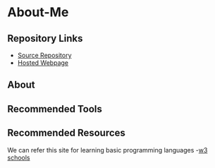 # About-Me
## Repository Links

- [Source Repository](https://github.com/chaitanyapopuri/About-Me)
- [Hosted Webpage](https://chaitanyapopuri.github.io/chaitanya.github.io/)

## About
  
## Recommended Tools

## Recommended Resources
We can refer this site for learning basic programming languages
-[w3 schools](https://www.w3schools.com/) <br>

